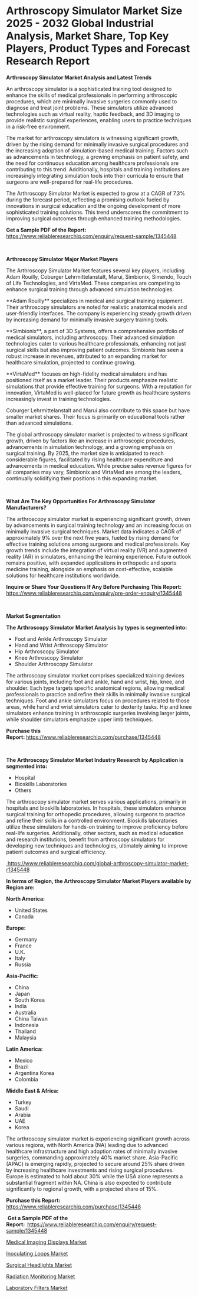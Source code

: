 <p><h1>Arthroscopy Simulator Market Size 2025 - 2032 Global Industrial Analysis, Market Share, Top Key Players, Product Types and Forecast Research Report</h1></p><p><strong>Arthroscopy Simulator Market Analysis and Latest Trends</strong></p>
<p><p>An arthroscopy simulator is a sophisticated training tool designed to enhance the skills of medical professionals in performing arthroscopic procedures, which are minimally invasive surgeries commonly used to diagnose and treat joint problems. These simulators utilize advanced technologies such as virtual reality, haptic feedback, and 3D imaging to provide realistic surgical experiences, enabling users to practice techniques in a risk-free environment.</p><p>The market for arthroscopy simulators is witnessing significant growth, driven by the rising demand for minimally invasive surgical procedures and the increasing adoption of simulation-based medical training. Factors such as advancements in technology, a growing emphasis on patient safety, and the need for continuous education among healthcare professionals are contributing to this trend. Additionally, hospitals and training institutions are increasingly integrating simulation tools into their curricula to ensure that surgeons are well-prepared for real-life procedures.</p><p>The Arthroscopy Simulator Market is expected to grow at a CAGR of 7.3% during the forecast period, reflecting a promising outlook fueled by innovations in surgical education and the ongoing development of more sophisticated training solutions. This trend underscores the commitment to improving surgical outcomes through enhanced training methodologies.</p></p>
<p><strong>Get a Sample PDF of the Report:&nbsp;</strong> <a href="https://www.reliableresearchiq.com/enquiry/request-sample/1345448?utm_campaign=1141&utm_medium=2&utm_source=Github&utm_content=ia&utm_term=03032025&utm_id=arthroscopy-simulator">https://www.reliableresearchiq.com/enquiry/request-sample/1345448</a></p>
<p>&nbsp;</p>
<p><strong>Arthroscopy Simulator Major Market Players</strong></p>
<p><p>The Arthroscopy Simulator Market features several key players, including Adam Rouilly, Coburger Lehrmittelanstalt, Marui, Simbionix, Simendo, Touch of Life Technologies, and VirtaMed. These companies are competing to enhance surgical training through advanced simulation technologies.</p><p>**Adam Rouilly** specializes in medical and surgical training equipment. Their arthroscopy simulators are noted for realistic anatomical models and user-friendly interfaces. The company is experiencing steady growth driven by increasing demand for minimally invasive surgery training tools.</p><p>**Simbionix**, a part of 3D Systems, offers a comprehensive portfolio of medical simulators, including arthroscopy. Their advanced simulation technologies cater to various healthcare professionals, enhancing not just surgical skills but also improving patient outcomes. Simbionix has seen a robust increase in revenues, attributed to an expanding market for healthcare simulation, projected to continue growing.</p><p>**VirtaMed** focuses on high-fidelity medical simulators and has positioned itself as a market leader. Their products emphasize realistic simulations that provide effective training for surgeons. With a reputation for innovation, VirtaMed is well-placed for future growth as healthcare systems increasingly invest in training technologies.</p><p>Coburger Lehrmittelanstalt and Marui also contribute to this space but have smaller market shares. Their focus is primarily on educational tools rather than advanced simulations.</p><p>The global arthroscopy simulator market is projected to witness significant growth, driven by factors like an increase in arthroscopic procedures, advancements in simulation technology, and a growing emphasis on surgical training. By 2025, the market size is anticipated to reach considerable figures, facilitated by rising healthcare expenditure and advancements in medical education. While precise sales revenue figures for all companies may vary, Simbionix and VirtaMed are among the leaders, continually solidifying their positions in this expanding market.</p></p>
<p>&nbsp;</p>
<p><strong>What Are The Key Opportunities For Arthroscopy Simulator Manufacturers?</strong></p>
<p><p>The arthroscopy simulator market is experiencing significant growth, driven by advancements in surgical training technology and an increasing focus on minimally invasive surgical techniques. Market data indicates a CAGR of approximately 9% over the next five years, fueled by rising demand for effective training solutions among surgeons and medical professionals. Key growth trends include the integration of virtual reality (VR) and augmented reality (AR) in simulators, enhancing the learning experience. Future outlook remains positive, with expanded applications in orthopedic and sports medicine training, alongside an emphasis on cost-effective, scalable solutions for healthcare institutions worldwide.</p></p>
<p><strong>Inquire or Share Your Questions If Any Before Purchasing This Report:</strong> <a href="https://www.reliableresearchiq.com/enquiry/pre-order-enquiry/1345448?utm_campaign=1141&utm_medium=2&utm_source=Github&utm_content=ia&utm_term=03032025&utm_id=arthroscopy-simulator">https://www.reliableresearchiq.com/enquiry/pre-order-enquiry/1345448</a></p>
<p>&nbsp;</p>
<p><strong>Market Segmentation</strong></p>
<p><strong>The Arthroscopy Simulator Market Analysis by types is segmented into:</strong></p>
<p><ul><li>Foot and Ankle Arthroscopy Simulator</li><li>Hand and Wrist Arthroscopy Simulator</li><li>Hip Arthroscopy Simulator</li><li>Knee Arthroscopy Simulator</li><li>Shoulder Arthroscopy Simulator</li></ul></p>
<p><p>The arthroscopy simulator market comprises specialized training devices for various joints, including foot and ankle, hand and wrist, hip, knee, and shoulder. Each type targets specific anatomical regions, allowing medical professionals to practice and refine their skills in minimally invasive surgical techniques. Foot and ankle simulators focus on procedures related to those areas, while hand and wrist simulators cater to dexterity tasks. Hip and knee simulators enhance training in arthroscopic surgeries involving larger joints, while shoulder simulators emphasize upper limb techniques.</p></p>
<p><strong>Purchase this Report:&nbsp;</strong><a href="https://www.reliableresearchiq.com/purchase/1345448?utm_campaign=1141&utm_medium=2&utm_source=Github&utm_content=ia&utm_term=03032025&utm_id=arthroscopy-simulator">https://www.reliableresearchiq.com/purchase/1345448</a></p>
<p>&nbsp;</p>
<p><strong>The Arthroscopy Simulator Market Industry Research by Application is segmented into:</strong></p>
<p><ul><li>Hospital</li><li>Bioskills Laboratories</li><li>Others</li></ul></p>
<p><p>The arthroscopy simulator market serves various applications, primarily in hospitals and bioskills laboratories. In hospitals, these simulators enhance surgical training for orthopedic procedures, allowing surgeons to practice and refine their skills in a controlled environment. Bioskills laboratories utilize these simulators for hands-on training to improve proficiency before real-life surgeries. Additionally, other sectors, such as medical education and research institutions, benefit from arthroscopy simulators for developing new techniques and technologies, ultimately aiming to improve patient outcomes and surgical efficiency.</p></p>
<p><a href="https://www.reliableresearchiq.com/global-arthroscopy-simulator-market-r1345448?utm_campaign=1141&utm_medium=2&utm_source=Github&utm_content=ia&utm_term=03032025&utm_id=arthroscopy-simulator">&nbsp;https://www.reliableresearchiq.com/global-arthroscopy-simulator-market-r1345448</a></p>
<p><strong>In terms of Region, the Arthroscopy Simulator Market Players available by Region are:</strong></p>
<p>
    <p> <strong> North America: </strong>
        <ul>
            <li>United States</li>
            <li>Canada</li>
        </ul>
        </p> 
    <p> <strong> Europe: </strong>
        <ul>
            <li>Germany</li>
            <li>France</li>
            <li>U.K.</li>
            <li>Italy</li>
            <li>Russia</li>
        </ul>
        </p> 
    <p> <strong> Asia-Pacific: </strong>
        <ul>
            <li>China</li>
            <li>Japan</li>
            <li>South Korea</li>
            <li>India</li>
            <li>Australia</li>
            <li>China Taiwan</li>
            <li>Indonesia</li>
            <li>Thailand</li>
            <li>Malaysia</li>
        </ul>
        </p> 
    <p> <strong> Latin America: </strong>
        <ul>
            <li>Mexico</li>
            <li>Brazil</li>
            <li>Argentina Korea</li>
            <li>Colombia</li>
        </ul>
        </p> 
    <p> <strong> Middle East & Africa: </strong>
        <ul>
            <li>Turkey</li>
            <li>Saudi</li>
            <li>Arabia</li>
            <li>UAE</li>
            <li>Korea</li>
        </ul>
    </p>
    </p>
<p><p>The arthroscopy simulator market is experiencing significant growth across various regions, with North America (NA) leading due to advanced healthcare infrastructure and high adoption rates of minimally invasive surgeries, commanding approximately 40% market share. Asia-Pacific (APAC) is emerging rapidly, projected to secure around 25% share driven by increasing healthcare investments and rising surgical procedures. Europe is estimated to hold about 30% while the USA alone represents a substantial fragment within NA. China is also expected to contribute significantly to regional growth, with a projected share of 15%.</p></p>
<p><strong>Purchase this Report: </strong><a href="https://www.reliableresearchiq.com/purchase/1345448?utm_campaign=1141&utm_medium=2&utm_source=Github&utm_content=ia&utm_term=03032025&utm_id=arthroscopy-simulator">https://www.reliableresearchiq.com/purchase/1345448</a></p>
<p>&nbsp;<strong>Get a Sample PDF of the Report:&nbsp;&nbsp;</strong><a href="https://www.reliableresearchiq.com/enquiry/request-sample/1345448?utm_campaign=1141&utm_medium=2&utm_source=Github&utm_content=ia&utm_term=03032025&utm_id=arthroscopy-simulator">https://www.reliableresearchiq.com/enquiry/request-sample/1345448</a></p>
<p><strong></strong></p>
<p><p><a href="https://github.com/syskamazucqa/Market-Research-Report-List-1/blob/main/medical-imaging-displays-market.md?utm_campaign=1141&utm_medium=2&utm_source=Github&utm_content=ia&utm_term=03032025&utm_id=arthroscopy-simulator">Medical Imaging Displays Market</a></p><p><a href="https://github.com/lelkohydesyj/Market-Research-Report-List-1/blob/main/inoculating-loops-market.md?utm_campaign=1141&utm_medium=2&utm_source=Github&utm_content=ia&utm_term=03032025&utm_id=arthroscopy-simulator">Inoculating Loops Market</a></p><p><a href="https://github.com/cachaskluwe/Market-Research-Report-List-1/blob/main/surgical-headlights-market.md?utm_campaign=1141&utm_medium=2&utm_source=Github&utm_content=ia&utm_term=03032025&utm_id=arthroscopy-simulator">Surgical Headlights Market</a></p><p><a href="https://github.com/thanenegenqa/Market-Research-Report-List-1/blob/main/radiation-monitoring-market.md?utm_campaign=1141&utm_medium=2&utm_source=Github&utm_content=ia&utm_term=03032025&utm_id=arthroscopy-simulator">Radiation Monitoring Market</a></p><p><a href="https://github.com/cezilfinerv9/Market-Research-Report-List-1/blob/main/laboratory-filters-market.md?utm_campaign=1141&utm_medium=2&utm_source=Github&utm_content=ia&utm_term=03032025&utm_id=arthroscopy-simulator">Laboratory Filters Market</a></p></p>